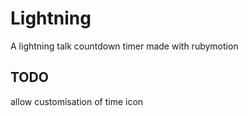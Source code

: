 # Lightning

A lightning talk countdown timer made with rubymotion

## TODO

allow customisation of time
icon